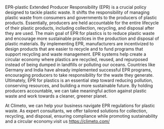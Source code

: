  EPR-plastic
 Extended Producer Responsibility (EPR) is a crucial policy designed to tackle plastic waste. It shifts the responsibility of managing plastic waste from consumers and governments to the producers of plastic products. Essentially, producers are held accountable for the entire lifecycle of their plastic products, including collection, recycling, and disposal after they are used.
The main goal of EPR for plastics is to reduce plastic waste and encourage more sustainable practices in the production and disposal of plastic materials. By implementing EPR, manufacturers are incentivized to design products that are easier to recycle and to fund programs that support recycling and waste management.
EPR systems help create a circular economy where plastics are recycled, reused, and repurposed instead of being dumped in landfills or polluting our oceans. Countries like Germany and India have already implemented successful EPR programs, encouraging producers to take responsibility for the waste they generate.
Ultimately, EPR for plastics is an essential step toward reducing pollution, conserving resources, and building a more sustainable future. By holding producers accountable, we can take meaningful action against plastic waste and work towards a cleaner, greener planet.

At Climeto, we can help your business navigate EPR regulations for plastic waste. As expert consultants, we offer tailored solutions for collection, recycling, and disposal, ensuring compliance while promoting sustainability and a circular economy.visit us https://climeto.com/
